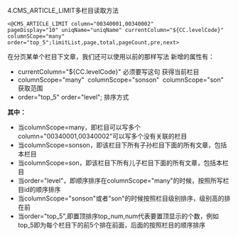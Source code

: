 4.CMS_ARTICLE_LIMIT多栏目读取方法</br>
```
<@CMS_ARTICLE_LIMIT column="00340001,00340002" 
pageDisplay="10" uniqName="uniqName" currentColumn="${CC.levelCode}" 
columnSCope="many" order="top_5";limitList,page,total,pageCount,pre,next>
```
在分页某单个栏目下文章，我们还可以使用以前的那样写法
新增的属性有：</br>
* currentColumn="${CC.levelCode}" 必须要写这句 获得当前栏目</br>
* columnScope="many"  columnScope="sonson"  columnScope="son"   获取范围 </br>
* order="top_5" order="level"; 排序方式</br>

**其中：**
* 当columnScope=many，即栏目可以写多个column="00340001,00340002"可以写多个没有关联的栏目</br>
* 当columnScope=sonson，即该栏目下所有子孙栏目下面的所有文章，包括本栏目</br>
* 当columnScope=son，即该栏目下所有儿子栏目下面的所有文章，包括本栏目</br>
* 当order="level"，即顺序排序在columnScope="many"的时候，按照所写栏目id的顺序排序</br>
* 当columnScope="sonson"或者"son"的时候按照栏目级别排序，级别高的排在前</br>
* 当order="top_5",即置顶排序top_num,num代表要置顶显示的个数，例如top_5即为每个栏目下的前5个排在前面，后面的按照栏目的顺序排序</br>
